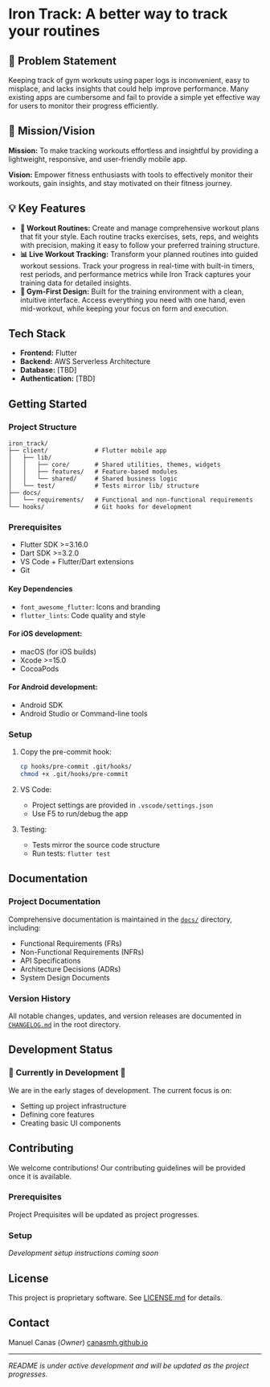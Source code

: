 # Iron Track: A better way to track your routines

## 🤔 Problem Statement

Keeping track of gym workouts using paper logs is inconvenient, easy to misplace, and lacks insights that could help improve performance. Many existing apps are cumbersome and fail to provide a simple yet effective way for users to monitor their progress efficiently.

## 🎯 Mission/Vision

**Mission:** To make tracking workouts effortless and insightful by providing a lightweight, responsive, and user-friendly mobile app.

**Vision:** Empower fitness enthusiasts with tools to effectively monitor their workouts, gain insights, and stay motivated on their fitness journey.
 
## 💡 Key Features

- **💪 Workout Routines:** Create and manage comprehensive workout plans that fit your style. Each routine tracks exercises, sets, reps, and weights with precision, making it easy to follow your preferred training structure.
- **📊 Live Workout Tracking:** Transform your planned routines into guided workout sessions. Track your progress in real-time with built-in timers, rest periods, and performance metrics while Iron Track captures your training data for detailed insights.
- **🏃 Gym-First Design:** Built for the training environment with a clean, intuitive interface. Access everything you need with one hand, even mid-workout, while keeping your focus on form and execution.

## Tech Stack

- **Frontend:** Flutter
- **Backend:** AWS Serverless Architecture
- **Database:** [TBD]
- **Authentication:** [TBD]

## Getting Started

### Project Structure

```
iron_track/
├── client/             # Flutter mobile app
│   ├── lib/
│   │   ├── core/       # Shared utilities, themes, widgets
│   │   ├── features/   # Feature-based modules
│   │   └── shared/     # Shared business logic
│   └── test/           # Tests mirror lib/ structure
├── docs/
│   └── requirements/   # Functional and non-functional requirements
└── hooks/              # Git hooks for development
```

### Prerequisites
- Flutter SDK >=3.16.0
- Dart SDK >=3.2.0
- VS Code + Flutter/Dart extensions
- Git

#### Key Dependencies
- `font_awesome_flutter`: Icons and branding
- `flutter_lints`: Code quality and style

#### For iOS development:
- macOS (for iOS builds)
- Xcode >=15.0
- CocoaPods


#### For Android development:
- Android SDK
- Android Studio or Command-line tools

### Setup
1. Copy the pre-commit hook:
    ```bash
    cp hooks/pre-commit .git/hooks/
    chmod +x .git/hooks/pre-commit
    ```

2. VS Code:
    - Project settings are provided in `.vscode/settings.json`
    - Use F5 to run/debug the app
3. Testing:
    - Tests mirror the source code structure
    - Run tests: `flutter test`

## Documentation

### Project Documentation
Comprehensive documentation is maintained in the [`docs/`](/docs) directory, including:
- Functional Requirements (FRs)
- Non-Functional Requirements (NFRs)
- API Specifications
- Architecture Decisions (ADRs)
- System Design Documents

### Version History
All notable changes, updates, and version releases are documented in [`CHANGELOG.md`](/CHANGELOG.md) in the root directory.

## Development Status

### 🚧 Currently in Development 🚧

We are in the early stages of development. The current focus is on:

- Setting up project infrastructure
- Defining core features
- Creating basic UI components

## Contributing

We welcome contributions! Our contributing guidelines will be provided once it is available.

### Prerequisites

Project Prequisites will be updated as project progresses.

### Setup
_Development setup instructions coming soon_

## License

This project is proprietary software. See [LICENSE.md](https://github.com/canasmh/iron-track-mobile/blob/main/LICENSE.md) for details.

## Contact

Manuel Canas (_Owner_) [canasmh.github.io](canasmh.github.io)

---

_README is under active development and will be updated as the project progresses._
